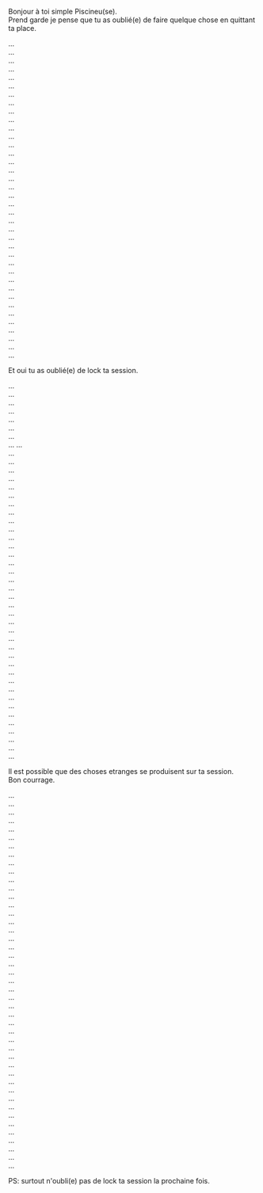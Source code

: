 Bonjour à toi simple Piscineu(se).  
Prend garde je pense que tu as oublié(e) de faire quelque chose en quittant ta place.  

...  
...  
...   
...   
...   
...   
...   
...  
...   
...   
...  
...  
...  
...  
...  
...  
...  
...  
...  
...  
...  
...  
...  
...  
...  
...  
...  
...  
...  
...  
...  
...  
...  
...  
...  
...  
...  
...  

Et oui tu as oublié(e) de lock ta session.  
  
...   
...   
...   
...   
...   
...   
...   
...
...  
...  
...   
...   
...   
...   
...   
...  
...   
...   
...  
...  
...  
...  
...  
...  
...  
...  
...  
...  
...  
...  
...  
...  
...  
...  
...  
...  
...  
...  
...  
...  
...  
...  
...  
...  
...  
... 

Il est possible que des choses etranges se produisent sur ta session.  
Bon courrage.  

...  
...  
...  
...  
...  
...  
...  
...  
...  
...  
...  
...  
...  
...  
...  
...  
...  
...  
...  
...  
...  
...  
...  
...  
...  
...  
...  
...  
...  
...    
...   
...   
...   
...   
...   
...   
...   
...   
...   
...   
...   
...   
...   
...   
... 

PS: surtout n'oubli(e) pas de lock ta session la prochaine fois. 
